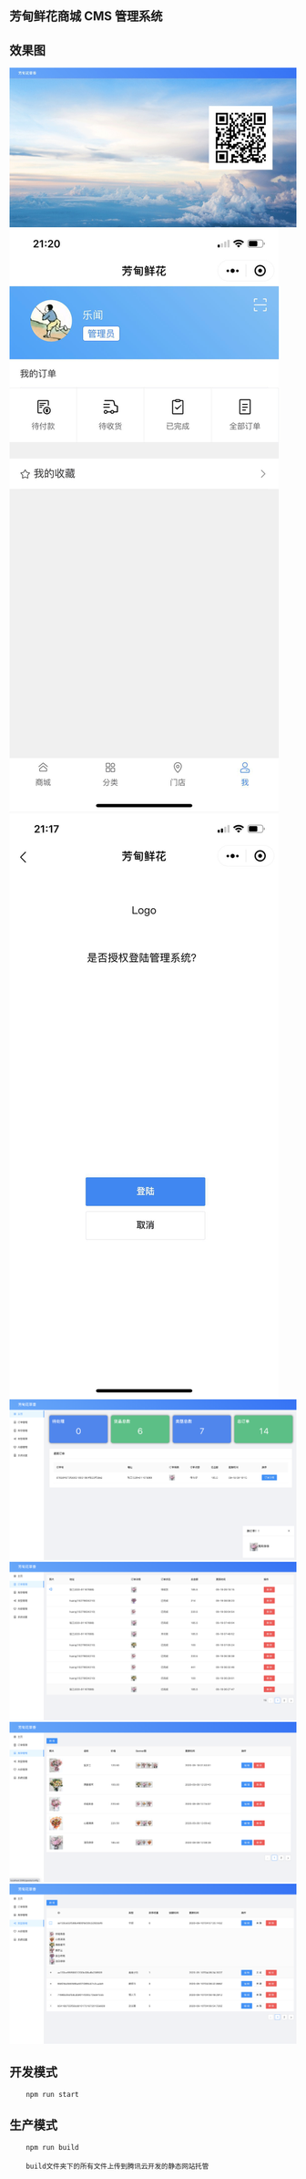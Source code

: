 ## 芳甸鲜花商城 CMS 管理系统

## 效果图
![芳甸鲜花商城 登陆页](../docs/images/cms-1.png)
![芳甸鲜花商城 登陆授权](../docs/images/cms-1.1.jpeg)
![芳甸鲜花商城 登陆授权](../docs/images/cms-1.2.jpeg)
![芳甸鲜花商城 主页](../docs/images/cms-2.png)
![芳甸鲜花商城 订单管理](../docs/images/cms-3.png)
![芳甸鲜花商城 库存管理](../docs/images/cms-4.png)
![芳甸鲜花商城 类型管理](../docs/images/cms-5.png)

## 开发模式

```
    npm run start
```

## 生产模式

```
    npm run build 

    build文件夹下的所有文件上传到腾讯云开发的静态网站托管
```